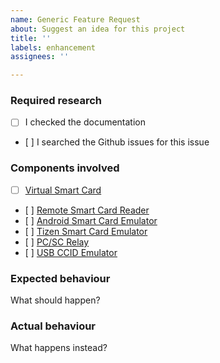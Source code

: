 ```yaml
---
name: Generic Feature Request
about: Suggest an idea for this project
title: ''
labels: enhancement
assignees: ''

---
```


### Required research

- [ ] I checked the documentation
- [ ] I searched the Github issues for this issue


### Components involved

- [ ] [Virtual Smart Card](http://frankmorgner.github.io/vsmartcard/virtualsmartcard/README.html)
- [ ] [Remote Smart Card Reader](http://frankmorgner.github.io/vsmartcard/remote-reader/README.html)
- [ ] [Android Smart Card Emulator](http://frankmorgner.github.io/vsmartcard/ACardEmulator/README.html)
- [ ] [Tizen Smart Card Emulator](http://frankmorgner.github.io/vsmartcard/TCardEmulator/README.html)
- [ ] [PC/SC Relay](http://frankmorgner.github.io/vsmartcard/TCardEmulator/README.html)
- [ ] [USB CCID Emulator](http://frankmorgner.github.io/vsmartcard/ccid/README.html)


### Expected behaviour

What should happen?


### Actual behaviour

What happens instead?
